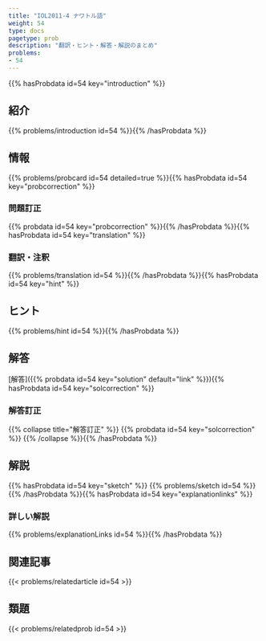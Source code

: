 ```yaml
---
title: "IOL2011-4 ナワトル語"
weight: 54
type: docs
pagetype: prob
description: "翻訳・ヒント・解答・解説のまとめ"
problems: 
- 54
---
```


{{% hasProbdata id=54 key="introduction" %}}

## 紹介

{{% problems/introduction id=54 %}}{{% /hasProbdata %}}

## 情報

{{% problems/probcard id=54 detailed=true %}}{{% hasProbdata id=54 key="probcorrection" %}}

### 問題訂正

{{% probdata id=54 key="probcorrection" %}}{{% /hasProbdata %}}{{% hasProbdata id=54 key="translation" %}}

### 翻訳・注釈

{{% problems/translation id=54 %}}{{% /hasProbdata %}}{{% hasProbdata id=54 key="hint" %}}

## ヒント

{{% problems/hint id=54 %}}{{% /hasProbdata %}}

## 解答

[解答]({{% probdata id=54 key="solution" default="link" %}}){{% hasProbdata id=54 key="solcorrection" %}}

### 解答訂正

{{% collapse title="解答訂正" %}}
{{% probdata id=54 key="solcorrection" %}}
{{% /collapse %}}{{% /hasProbdata %}}

## 解説

{{% hasProbdata id=54 key="sketch" %}}
{{% problems/sketch id=54 %}}
{{% /hasProbdata %}}{{% hasProbdata id=54 key="explanationlinks" %}}

### 詳しい解説

{{% problems/explanationLinks id=54 %}}{{% /hasProbdata %}}

## 関連記事

{{< problems/relatedarticle id=54 >}}

## 類題

{{< problems/relatedprob id=54 >}}
